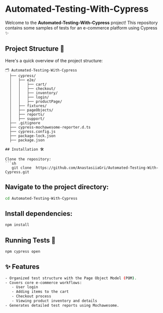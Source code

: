 # Automated-Testing-With-Cypress

Welcome to the **Automated-Testing-With-Cypress** project! This repository contains some samples of tests for an e-commerce platform using Cypress ✨

## Project Structure 📁

Here's a quick overview of the project structure:
``` 
🗂 Automated-Testing-With-Cypress
  ├── cypress/
  │   ├── e2e/                     
  │   │   ├── cart/                                              
  │   │   ├── checkout/            
  │   │   ├── inventory/           
  │   │   ├── login/               
  │   │   ├── productPage/         
  │   ├── fixtures/                
  │   ├── pageObjects/             
  │   ├── reports/                 
  │   ├── support/                 
  ├── .gitignore                  
  ├── cypress-mochawesome-reporter.d.ts 
  ├── cypress.config.js            
  ├── package-lock.json           
  ├── package.json  

## Installation 🛠️

Clone the repository:
```sh
   git clone  https://github.com/AnastasiiaGri/Automated-Testing-With-Cypress.git
```


## Navigate to the project directory:

  ```sh
cd Automated-Testing-With-Cypress
 ```


## Install dependencies:

  ```sh
npm install
 ```


## Running Tests 🚀

  ```sh
 npm cypress open 
 ```

## ✨ Features 

```sh
- Organized test structure with the Page Object Model (POM).
- Covers core e-commerce workflows:
   - User login
   - Adding items to the cart
   - Checkout process
   - Viewing product inventory and details
- Generates detailed test reports using Mochawesome.
``` 

